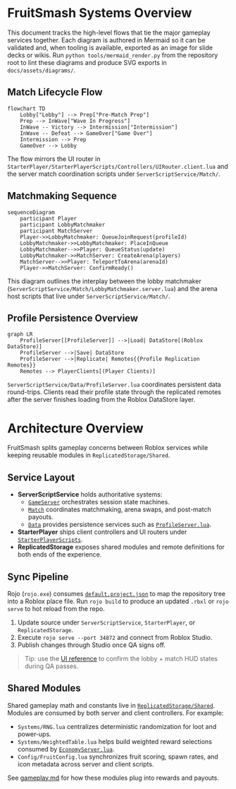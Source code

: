 # FruitSmash Systems Overview

This document tracks the high-level flows that tie the major gameplay services together.  Each diagram is authored in Mermaid so it can be validated and, when tooling is available, exported as an image for slide decks or wikis.  Run `python tools/mermaid_render.py` from the repository root to lint these diagrams and produce SVG exports in `docs/assets/diagrams/`.

## Match Lifecycle Flow

```mermaid
flowchart TD
    Lobby["Lobby"] --> Prep["Pre-Match Prep"]
    Prep --> InWave["Wave In Progress"]
    InWave -- Victory --> Intermission["Intermission"]
    InWave -- Defeat --> GameOver["Game Over"]
    Intermission --> Prep
    GameOver --> Lobby
```

The flow mirrors the UI router in `StarterPlayer/StarterPlayerScripts/Controllers/UIRouter.client.lua` and the server match coordination scripts under `ServerScriptService/Match/`.

## Matchmaking Sequence

```mermaid
sequenceDiagram
    participant Player
    participant LobbyMatchmaker
    participant MatchServer
    Player->>LobbyMatchmaker: QueueJoinRequest(profileId)
    LobbyMatchmaker->>LobbyMatchmaker: PlaceInQueue
    LobbyMatchmaker-->>Player: QueueStatus(update)
    LobbyMatchmaker->>MatchServer: CreateArena(players)
    MatchServer-->>Player: TeleportToArena(arenaId)
    Player->>MatchServer: ConfirmReady()
```

This diagram outlines the interplay between the lobby matchmaker (`ServerScriptService/Match/LobbyMatchmaker.server.lua`) and the arena host scripts that live under `ServerScriptService/Match/`.

## Profile Persistence Overview

```mermaid
graph LR
    ProfileServer[[ProfileServer]] -->|Load| DataStore[(Roblox DataStore)]
    ProfileServer -->|Save| DataStore
    ProfileServer -->|Replicate| Remotes{{Profile Replication Remotes}}
    Remotes --> PlayerClients[(Player Clients)]
```

`ServerScriptService/Data/ProfileServer.lua` coordinates persistent data round-trips.  Clients read their profile state through the replicated remotes after the server finishes loading from the Roblox DataStore layer.
# Architecture Overview

FruitSmash splits gameplay concerns between Roblox services while keeping reusable modules in `ReplicatedStorage/Shared`.

## Service Layout

- **ServerScriptService** holds authoritative systems:
  - [`GameServer`](../ServerScriptService/GameServer) orchestrates session state machines.
  - [`Match`](../ServerScriptService/Match) coordinates matchmaking, arena swaps, and post-match payouts.
  - [`Data`](../ServerScriptService/Data) provides persistence services such as [`ProfileServer.lua`](../ServerScriptService/Data/ProfileServer.lua).
- **StarterPlayer** ships client controllers and UI routers under [`StarterPlayerScripts`](../StarterPlayer/StarterPlayerScripts).
- **ReplicatedStorage** exposes shared modules and remote definitions for both ends of the experience.

## Sync Pipeline

Rojo (`rojo.exe`) consumes [`default.project.json`](../default.project.json) to map the repository tree into a Roblox place file. Run `rojo build` to produce an updated `.rbxl` or `rojo serve` to hot reload from the repo.

1. Update source under `ServerScriptService`, `StarterPlayer`, or `ReplicatedStorage`.
2. Execute `rojo serve --port 34872` and connect from Roblox Studio.
3. Publish changes through Studio once QA signs off.

> Tip: use the [UI reference](./ui-guide.md#hud-systems) to confirm the lobby + match HUD states during QA passes.

## Shared Modules

Shared gameplay math and constants live in [`ReplicatedStorage/Shared`](../ReplicatedStorage/Shared). Modules are consumed by both server and client controllers. For example:

- `Systems/RNG.lua` centralizes deterministic randomization for loot and power-ups.
- `Systems/WeightedTable.lua` helps build weighted reward selections consumed by [`EconomyServer.lua`](../ServerScriptService/Economy/EconomyServer.lua).
- `Config/FruitConfig.lua` synchronizes fruit scoring, spawn rates, and icon metadata across server and client scripts.

See [gameplay.md](./gameplay.md#reward-payouts) for how these modules plug into rewards and payouts.
